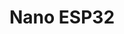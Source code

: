 ---
title: Nano ESP32
description: Learn how to use specific features on the Nano ESP32 using MicroPython
---